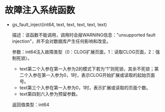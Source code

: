 # 故障注入系统函数

-   gs\_fault\_inject\(int64, text, text, text, text, text\)

    描述：该函数不能调用，调用时会报WARNING信息："unsupported fault injection"，并不会对数据库产生任何影响和改变。

    参数：int64注入故障类型（0：CLOG扩展页面，1：读取CLOG页面，2：强制死锁）。

    -   text第二个入参在第一入参为2的模式下若为“1”则死锁，其余不死锁；第二个入参在第一入参为0，1时，表示CLOG开始扩展或读取的起始页面号。
    -   text第三个入参在第一入参为0，1时，表示扩展或读取的页面个数。
    -   text第四到六入参为预留参数。

    返回值类型：int64


